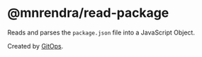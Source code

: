 # @mnrendra/read-package
Reads and parses the `package.json` file into a JavaScript Object.

Created by [GitOps](https://gitops.sh).
